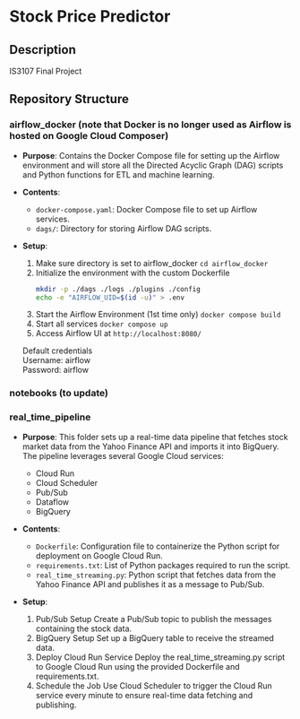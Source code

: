 
# Stock Price Predictor

## Description

IS3107 Final Project

## Repository Structure


### airflow_docker (note that Docker is no longer used as Airflow is hosted on Google Cloud Composer)

- **Purpose**: Contains the Docker Compose file for setting up the Airflow environment and will store all the Directed Acyclic Graph (DAG) scripts and Python functions for ETL and machine learning.
- **Contents**:
  - `docker-compose.yaml`: Docker Compose file to set up Airflow services.
  - `dags/`: Directory for storing Airflow DAG scripts.
- **Setup**:
    1. Make sure directory is set to airflow_docker
        ```cd airflow_docker```
    2. Initialize the environment with the custom Dockerfile
        ```bash
        mkdir -p ./dags ./logs ./plugins ./config
        echo -e "AIRFLOW_UID=$(id -u)" > .env
        ```
    3. Start the Airflow Environment (1st time only)
        ```docker compose build```
    4. Start all services
        ```docker compose up```
    5. Access Airflow UI at `http://localhost:8080/`

    Default credentials   
    Username: airflow  
    Password: airflow  

### notebooks (to update)

### real_time_pipeline

- **Purpose**: This folder sets up a real-time data pipeline that fetches stock market data from the Yahoo Finance API and imports it into BigQuery.
The pipeline leverages several Google Cloud services:
  - Cloud Run
  - Cloud Scheduler
  - Pub/Sub
  - Dataflow
  - BigQuery

- **Contents**: 
  - `Dockerfile`: Configuration file to containerize the Python script for deployment on Google Cloud Run.
  - `requirements.txt`: List of Python packages required to run the script.
  - `real_time_streaming.py`: Python script that fetches data from the Yahoo Finance API and publishes it as a message to Pub/Sub.

- **Setup**:
  1. Pub/Sub Setup
     Create a Pub/Sub topic to publish the messages containing the stock data.
  2. BigQuery Setup
     Set up a BigQuery table to receive the streamed data.
  3. Deploy Cloud Run Service
     Deploy the real_time_streaming.py script to Google Cloud Run using the provided Dockerfile and requirements.txt.
  4. Schedule the Job
     Use Cloud Scheduler to trigger the Cloud Run service every minute to ensure real-time data fetching and publishing.
